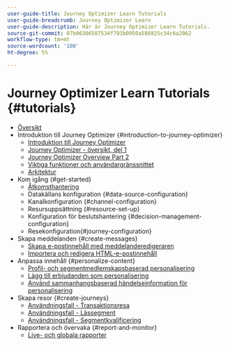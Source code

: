 ```yaml
---
user-guide-title: Journey Optimizer Learn Tutorials
user-guide-breadcrumb: Journey Optimizer Learn
user-guide-description: Här är Journey Optimizer Learn Tutorials.
source-git-commit: 07b06306507534f793b0950a586925c34c6a2062
workflow-type: tm+mt
source-wordcount: '108'
ht-degree: 5%

---
```



# Journey Optimizer Learn Tutorials {#tutorials}

+ [Översikt](/help/overview.md)
+ Introduktion till Journey Optimizer {#introduction-to-journey-optimizer}
   + [Introduktion till Journey Optimizer](/help/introduction/introduction.md)
   + [Journey Optimizer - översikt, del 1](/help/introduction/journey-optimizer-overview-part-1.md)
   + [Journey Optimizer Overview Part 2](/help/introduction/journey-optimizer-overview-part-2.md)
   + [Viktiga funktioner och användargränssnittet](/help/introduction/key-capabilities-and-user-interface.md)
   + [Arkitektur](/help/introduction/architecture.md)
+ Kom igång {#get-started}
   + [Åtkomsthantering](/help/set-up-access/access-management.md)
   + Datakällans konfiguration {#data-source-configuration}
   + Kanalkonfiguration {#channel-configuration}
   + Resursuppsättning {#resource-set-up}
   + Konfiguration för beslutshantering {#decision-management-configuration}
   + Resekonfiguration{#journey-configuration}
+ Skapa meddelanden {#create-messages}
   + [Skapa e-postinnehåll med meddelanderedigeraren](/help/create-messages/create-email-content-with-the-message-editor.md)
   + [Importera och redigera HTML-e-postinnehåll](/help/create-messages/import-and-author-html-email-content.md)
+ Anpassa innehåll {#personalize-content}
   + [Profil- och segmentmedlemskapsbaserad personalisering](/help/personalize-content/profile-and-segment-membership-based-personalization.md)
   + [Lägg till erbjudanden som personalisering](/help/personalize-content/add-offer-decisioning-to-messages.md)
   + [Använd sammanhangsbaserad händelseinformation för personalisering](/help/personalize-content/use-contextual-event-information-for-personalization.md)
+ Skapa resor {#create-journeys}
   + [Användningsfall - Transaktionsresa](/help/create-journeys/use-case-transactional-journey.md)
   + [Användningsfall - Lässegment](/help/create-journeys/use-case-read-segment.md)
   + [Användningsfall - Segmentkvalificering](/help/create-journeys/use-case-read-segment-qualification.md)
+ Rapportera och övervaka {#report-and-monitor}
   + [Live- och globala rapporter](/help/report-and-monitor/live-and-global-reports.md)
